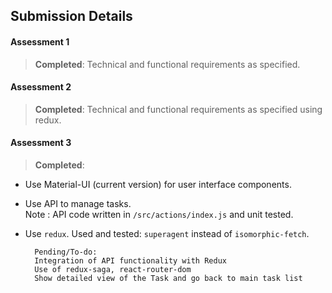 ## Submission Details

#### Assessment 1		
> **Completed**: Technical and functional requirements as specified.

#### Assessment 2		
> **Completed**: Technical and functional requirements as specified using redux.

#### Assessment 3		
> **Completed**:
* Use Material-UI (current version) for user interface components.
* Use API to manage tasks. <br>Note : API code written in `/src/actions/index.js` and unit tested. 
* Use `redux`. Used and tested: `superagent` instead of `isomorphic-fetch`.

		
		Pending/To-do:
		Integration of API functionality with Redux
		Use of redux-saga, react-router-dom
		Show detailed view of the Task and go back to main task list
